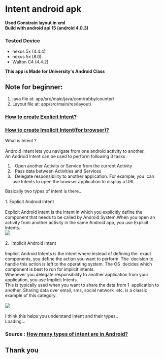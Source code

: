 # Intent android apk

**Used Constrain layout in xml**<br>
**Build with android api 15 (android 4.0.3)**

### Tested Device
<ul>
<li>nexus 5x (4.4.4)</li>
<li>nexus 5x (8.0)</li>
<li>Walton C4 (4.4.2)</li>
</ul>

**This app is Made for University's Android Class**

## Note for beginner: 
<ol>
<li> java file at: app/src/main/java/com/rabby/counter/ </li>
<li> Layout file at: app/src/main/res/layout/ </li>
</ol>

### <a href="https://developer.android.com/training/basics/firstapp/starting-activity.html">How to create  Explicit Intent?</a>
### <a href="https://developer.android.com/guide/webapps/webview.html">How to create Implicit Intent(for browser)?</a>

<div class="inline_editor_content" id="__w2_HAiESNR_content"><span class="inline_editor_value"><div id="oSfShA"></div><span class="rendered_qtext">What is Intent ?<br><br>Android Intent lets you navigate from one android activity to another. <br>An Android Intent can be used to perform following 3 tasks :<br><ol><li>&nbsp; Open another Activity or Service from the current Activity</li><li>&nbsp; Pass data between Activities and Services</li><li>&nbsp; Delegate responsibility to another application. For example, you&nbsp; can use Intents to open the browser application to display a URL.</li></ol>Basically two types of intent is there...<br><br>1. Explicit Android Intent<br><br>Explicit Android Intent is the Intent in which you explicitly define the component that needs to be called by Android System.When you open an activity from another activity in the same Android app, you use Explicit Intents.<br><div class="qtext_image_wrapper"><canvas class="qtext_image_placeholder landscape qtext_image zoomable_in zoomable_in_feed" width="602.0" height="403.0782608695652" style="visibility: hidden;"></canvas><img class="landscape qtext_image zoomable_in zoomable_in_feed lazy_loaded lazy_loading" src="https://qph.ec.quoracdn.net/main-qimg-4a74c14c73df43e270dfe998d6e32b9e.webp" master_src="https://qph.ec.quoracdn.net/main-qimg-55a5fa2b22957dfc68e2a3d9df849dde" master_w="1380" master_h="924" style="opacity: 1;"></div><br>2.&nbsp; Implicit Android Intent <br><br>Implicit Android Intents is the intent where instead of defining the&nbsp; exact components, you define the action you want to perform. The&nbsp; decision to handle this action is left to the operating system. The OS&nbsp; decides which component is best to run for implicit intents.<br>Whenever you delegate responsibility to another application from your application, you use Implicit Intents.<br>This is typically used when you want to share the data from 1&nbsp; application to another. Sharing data over email, sms, social network&nbsp; etc. is a classic example of this category.<br><br><div class="qtext_image_wrapper"><canvas class="qtext_image_placeholder portrait qtext_image zoomable_in zoomable_in_feed" width="602.0" height="1003.3333333333333" style="visibility: hidden;"></canvas><img class="portrait qtext_image zoomable_in zoomable_in_feed lazy_loaded lazy_loading" src="https://qph.ec.quoracdn.net/main-qimg-f39e7ec5870203c771906f94efad8a1e.webp" master_src="https://qph.ec.quoracdn.net/main-qimg-34fb8d1691cd20f1f68ac7278042ecdd" master_w="768" master_h="1280" style="opacity: 1;"></div><br>I think this helps you understand intent and their types..</span><div id="UzVpDi"></div></span><div class="hidden" id="__w2_HAiESNR_loading"><span class="loading">Loading…</span></div></div>

### Source : <a href= "https://www.quora.com/How-many-types-of-intent-are-in-Android"> How many types of intent are in Android?</a>
## Thank you
